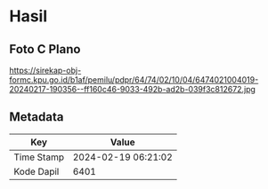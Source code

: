 # Hasil

## Foto C Plano

https://sirekap-obj-formc.kpu.go.id/b1af/pemilu/pdpr/64/74/02/10/04/6474021004019-20240217-190356--ff160c46-9033-492b-ad2b-039f3c812672.jpg


## Metadata

| Key        | Value               |
| ---------- | ------------------- |
| Time Stamp | 2024-02-19 06:21:02 |
| Kode Dapil | 6401                |



